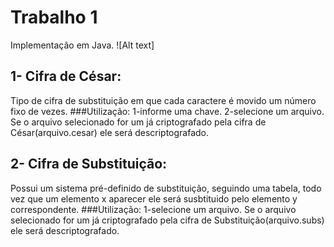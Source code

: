 # Trabalho 1
Implementação em Java.
![Alt text]

## 1- Cifra de César:
Tipo de cifra de substituição em que cada caractere é movido um número fixo de vezes.
###Utilização:
    1-informe uma chave.
    2-selecione um arquivo.
  Se o arquivo selecionado for um já criptografado pela cifra de César(arquivo.cesar) ele será descriptografado.

## 2- Cifra de Substituição:
Possui um sistema pré-definido de substituição, seguindo uma tabela, todo vez que um elemento x aparecer ele será susbtituido pelo
elemento y correspondente.
###Utilização:
    1-selecione um arquivo.
  Se o arquivo selecionado for um já criptografado pela cifra de Substituição(arquivo.subs) ele será descriptografado.
